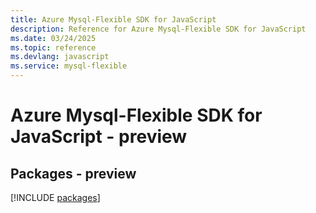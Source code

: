 ```yaml
---
title: Azure Mysql-Flexible SDK for JavaScript
description: Reference for Azure Mysql-Flexible SDK for JavaScript
ms.date: 03/24/2025
ms.topic: reference
ms.devlang: javascript
ms.service: mysql-flexible
---
```

# Azure Mysql-Flexible SDK for JavaScript - preview
## Packages - preview
[!INCLUDE [packages](mysql-flexible-index.md)]